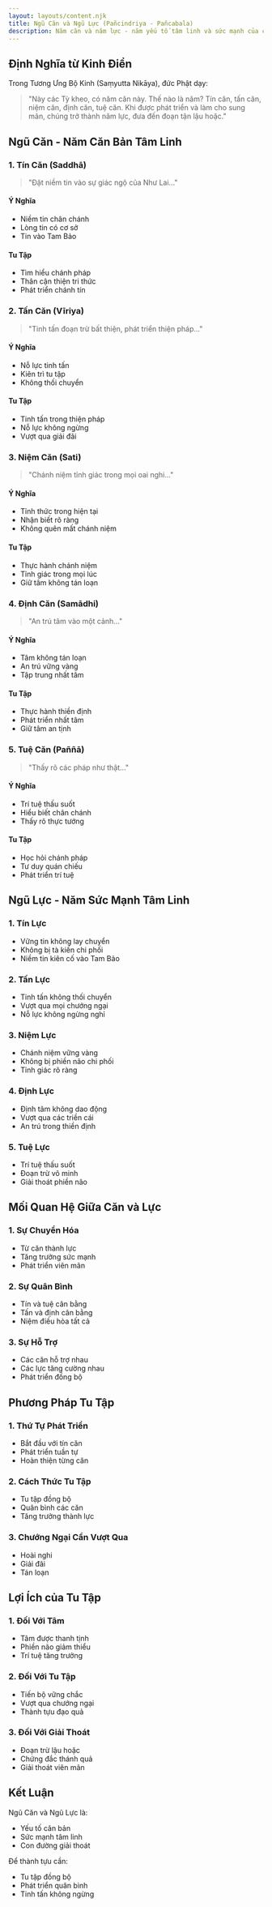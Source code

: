 ```yaml
---
layout: layouts/content.njk
title: Ngũ Căn và Ngũ Lực (Pañcindriya - Pañcabala)
description: Năm căn và năm lực - năm yếu tố tâm linh và sức mạnh của chúng trong tu tập Phật đạo
---
```


## Định Nghĩa từ Kinh Điển

Trong Tương Ưng Bộ Kinh (Saṃyutta Nikāya), đức Phật dạy:

> "Này các Tỳ kheo, có năm căn này. Thế nào là năm? Tín căn, tấn căn, niệm căn, định căn, tuệ căn. Khi được phát triển và làm cho sung mãn, chúng trở thành năm lực, đưa đến đoạn tận lậu hoặc."

## Ngũ Căn - Năm Căn Bản Tâm Linh

### 1. Tín Căn (Saddhā)
> "Đặt niềm tin vào sự giác ngộ của Như Lai..."

#### Ý Nghĩa
- Niềm tin chân chánh
- Lòng tin có cơ sở
- Tin vào Tam Bảo

#### Tu Tập
- Tìm hiểu chánh pháp
- Thân cận thiện tri thức
- Phát triển chánh tín

### 2. Tấn Căn (Vīriya)
> "Tinh tấn đoạn trừ bất thiện, phát triển thiện pháp..."

#### Ý Nghĩa
- Nỗ lực tinh tấn
- Kiên trì tu tập
- Không thối chuyển

#### Tu Tập
- Tinh tấn trong thiện pháp
- Nỗ lực không ngừng
- Vượt qua giải đãi

### 3. Niệm Căn (Sati)
> "Chánh niệm tỉnh giác trong mọi oai nghi..."

#### Ý Nghĩa
- Tỉnh thức trong hiện tại
- Nhận biết rõ ràng
- Không quên mất chánh niệm

#### Tu Tập
- Thực hành chánh niệm
- Tỉnh giác trong mọi lúc
- Giữ tâm không tán loạn

### 4. Định Căn (Samādhi)
> "An trú tâm vào một cảnh..."

#### Ý Nghĩa
- Tâm không tán loạn
- An trú vững vàng
- Tập trung nhất tâm

#### Tu Tập
- Thực hành thiền định
- Phát triển nhất tâm
- Giữ tâm an tịnh

### 5. Tuệ Căn (Paññā)
> "Thấy rõ các pháp như thật..."

#### Ý Nghĩa
- Trí tuệ thấu suốt
- Hiểu biết chân chánh
- Thấy rõ thực tướng

#### Tu Tập
- Học hỏi chánh pháp
- Tư duy quán chiếu
- Phát triển trí tuệ

## Ngũ Lực - Năm Sức Mạnh Tâm Linh

### 1. Tín Lực
- Vững tin không lay chuyển
- Không bị tà kiến chi phối
- Niềm tin kiên cố vào Tam Bảo

### 2. Tấn Lực
- Tinh tấn không thối chuyển
- Vượt qua mọi chướng ngại
- Nỗ lực không ngừng nghỉ

### 3. Niệm Lực
- Chánh niệm vững vàng
- Không bị phiền não chi phối
- Tỉnh giác rõ ràng

### 4. Định Lực
- Định tâm không dao động
- Vượt qua các triền cái
- An trú trong thiền định

### 5. Tuệ Lực
- Trí tuệ thấu suốt
- Đoạn trừ vô minh
- Giải thoát phiền não

## Mối Quan Hệ Giữa Căn và Lực

### 1. Sự Chuyển Hóa
- Từ căn thành lực
- Tăng trưởng sức mạnh
- Phát triển viên mãn

### 2. Sự Quân Bình
- Tín và tuệ cân bằng
- Tấn và định cân bằng
- Niệm điều hòa tất cả

### 3. Sự Hỗ Trợ
- Các căn hỗ trợ nhau
- Các lực tăng cường nhau
- Phát triển đồng bộ

## Phương Pháp Tu Tập

### 1. Thứ Tự Phát Triển
- Bắt đầu với tín căn
- Phát triển tuần tự
- Hoàn thiện từng căn

### 2. Cách Thức Tu Tập
- Tu tập đồng bộ
- Quân bình các căn
- Tăng trưởng thành lực

### 3. Chướng Ngại Cần Vượt Qua
- Hoài nghi
- Giải đãi
- Tán loạn

## Lợi Ích của Tu Tập

### 1. Đối Với Tâm
- Tâm được thanh tịnh
- Phiền não giảm thiểu
- Trí tuệ tăng trưởng

### 2. Đối Với Tu Tập
- Tiến bộ vững chắc
- Vượt qua chướng ngại
- Thành tựu đạo quả

### 3. Đối Với Giải Thoát
- Đoạn trừ lậu hoặc
- Chứng đắc thánh quả
- Giải thoát viên mãn

## Kết Luận

Ngũ Căn và Ngũ Lực là:
- Yếu tố căn bản
- Sức mạnh tâm linh
- Con đường giải thoát

Để thành tựu cần:
- Tu tập đồng bộ
- Phát triển quân bình
- Tinh tấn không ngừng
